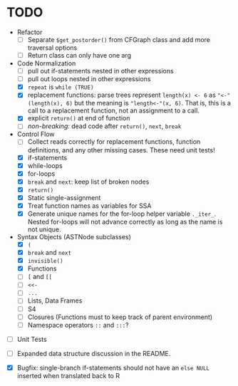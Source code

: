 
# TODO

* Refactor
  + [ ] Separate `$get_postorder()` from CFGraph class and add more traversal
  options
  * [ ] Return class can only have one arg

* Code Normalization
  * [ ] pull out if-statements nested in other expressions
  * [ ] pull out loops nested in other expressions
  * [x] `repeat` is `while (TRUE)`
  * [x] replacement functions: parse trees represent `length(x) <- 6` as
  `"<-"(length(x), 6)` but the meaning is `"length<-"(x, 6)`. That is, this is
  a call to a replacement function, not an assignment to a call.
  * [x] explicit `return()` at end of function
  * [ ] *non-breaking:* dead code after `return()`, `next`, `break`

* Control Flow
  * [ ] Collect reads correctly for replacement functions, function
    definitions, and any other missing cases. These need unit tests!
  * [x] if-statements
  * [x] while-loops
  * [x] for-loops
  * [x] `break` and `next`: keep list of broken nodes
  * [x] `return()`
  * [x] Static single-assignment
  * [x] Treat function names as variables for SSA
  * [x] Generate unique names for the for-loop helper variable `._iter_`.
    Nested for-loops will not advance correctly as long as the name is not
    unique.

* Syntax Objects (ASTNode subclasses)
  * [x] `(`
  * [x] `break` and `next`
  * [x] `invisible()`
  * [x] Functions
  * [ ] `[` and `[[`
  * [ ] `<<-`
  * [ ] `...`
  * [ ] Lists, Data Frames
  * [ ] S4
  * [ ] Closures (Functions must to keep track of parent environment)
  * [ ] Namespace operators `::` and `:::`?

* [ ] Unit Tests
* [ ] Expanded data structure discussion in the README.
* [x] Bugfix: single-branch if-statements should not have an `else NULL`
  inserted when translated back to R


